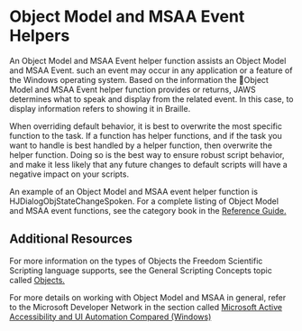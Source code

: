 # Object Model and MSAA Event Helpers

An Object Model and MSAA Event helper function assists an Object Model
and MSAA Event. such an event may occur in any application or a feature
of the Windows operating system. Based on the information the Object
Model and MSAA Event helper function provides or returns, JAWS
determines what to speak and display from the related event. In this
case, to display information refers to showing it in Braille.

When overriding default behavior, it is best to overwrite the most
specific function to the task. If a function has helper functions, and
if the task you want to handle is best handled by a helper function,
then overwrite the helper function. Doing so is the best way to ensure
robust script behavior, and make it less likely that any future changes
to default scripts will have a negative impact on your scripts.

An example of an Object Model and MSAA event helper function is
HJDialogObjStateChangeSpoken. For a complete listing of Object Model and
MSAA event functions, see the category book in the [Reference
Guide.](../Reference_Guide.html)

## Additional Resources

For more information on the types of Objects the Freedom Scientific
Scripting language supports, see the General Scripting Concepts topic
called [Objects.](../Objects.html)

For more details on working with Object Model and MSAA in general, refer
to the Microsoft Developer Network in the section called [Microsoft
Active Accessibility and UI Automation Compared
(Windows)](http://msdn.microsoft.com/en-us/library/windows/desktop/dd561918(v=vs.85).aspx#object_model_navigation)

